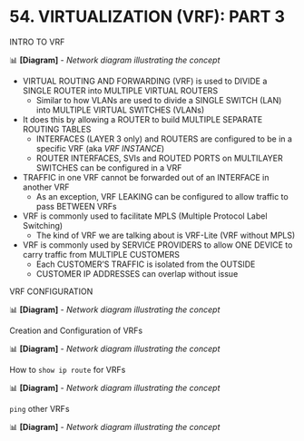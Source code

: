 # 54. VIRTUALIZATION (VRF): PART 3

INTRO TO VRF

📊 **[Diagram]** - *Network diagram illustrating the concept*

- VIRTUAL ROUTING AND FORWARDING (VRF) is used to DIVIDE a SINGLE ROUTER into MULTIPLE VIRTUAL ROUTERS
    - Similar to how VLANs are used to divide a SINGLE SWITCH (LAN) into MULTIPLE VIRTUAL SWITCHES (VLANs)
- It does this by allowing a ROUTER to build MULTIPLE SEPARATE ROUTING TABLES
    - INTERFACES (LAYER 3 only) and ROUTERS are configured to be in a specific VRF (aka *VRF INSTANCE*)
    - ROUTER INTERFACES, SVIs and ROUTED PORTS on MULTILAYER SWITCHES can be configured in a VRF
- TRAFFIC in one VRF cannot be forwarded out of an INTERFACE in another VRF
    - As an exception, VRF LEAKING can be configured to allow traffic to pass BETWEEN VRFs
- VRF is commonly used to facilitate MPLS (Multiple Protocol Label Switching)
    - The kind of VRF we are talking about is VRF-Lite (VRF without MPLS)
- VRF is commonly used by SERVICE PROVIDERS to allow ONE DEVICE to carry traffic from MULTIPLE CUSTOMERS
    - Each CUSTOMER’S TRAFFIC is isolated from the OUTSIDE
    - CUSTOMER IP ADDRESSES can overlap without issue

VRF CONFIGURATION

📊 **[Diagram]** - *Network diagram illustrating the concept*

Creation and Configuration of VRFs

📊 **[Diagram]** - *Network diagram illustrating the concept*

How to `show ip route` for VRFs

📊 **[Diagram]** - *Network diagram illustrating the concept*

`ping` other VRFs

📊 **[Diagram]** - *Network diagram illustrating the concept*
